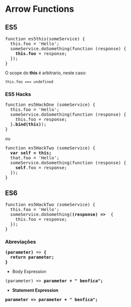 # Arrow Functions

## ES5
<pre>
function es5this(someService) {
  this.foo = 'Hello';
  someService.doSomething(function (response) {
    <b>this.foo</b> = response;
  });
}
</pre>

O scope do **this** é arbitrario, neste caso:

`this.foo === undefined`

### ES5 Hacks
<pre>
function es5HackOne (someService) {
  this.foo = 'Hello';
  someService.doSomething(function (response) {
    this.foo = response;
  }<b>.bind(this)</b>);
}
</pre>

ou

<pre>
function es5HackTwo (someService) {
  <b>var self = this;</b>
  that.foo = 'Hello';
  someService.doSomething(function (response) {
    <b>self</b>.foo = response;
  });
}
</pre>

## ES6

<pre>
function es5HackTwo (someService) {
  this.foo = 'Hello';
  someService.doSomething(<b>(response) =></b>  {
    this.foo = response;
  });
}
</pre>

### Abreviações

<pre>
<b>(parameter)</b> => <b>{
  return parameter;
}</b>
</pre>

- Body Expression
<pre>
(parameter) => <b>parameter + " benfica"<b>;
</pre>

- Statement Expression
<pre>
<b>parameter</b> => parameter + " benfica";
</pre>
